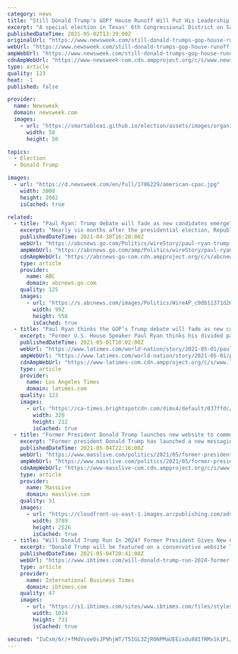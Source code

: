 ```yaml
---
category: news
title: "Still Donald Trump's GOP? House Runoff Will Put His Leadership to the Test"
excerpt: "A special election in Texas' 6th Congressional District on Saturday saw a crowded field, including 11 Republicans, in the running to succeed Republican Rep. Ron Wright."
publishedDateTime: 2021-05-02T13:39:00Z
originalUrl: "https://www.newsweek.com/still-donald-trumps-gop-house-runoff-will-put-his-leadership-test-1588127"
webUrl: "https://www.newsweek.com/still-donald-trumps-gop-house-runoff-will-put-his-leadership-test-1588127"
ampWebUrl: "https://www.newsweek.com/still-donald-trumps-gop-house-runoff-will-put-his-leadership-test-1588127?amp=1"
cdnAmpWebUrl: "https://www-newsweek-com.cdn.ampproject.org/c/s/www.newsweek.com/still-donald-trumps-gop-house-runoff-will-put-his-leadership-test-1588127?amp=1"
type: article
quality: 123
heat: -1
published: false

provider:
  name: Newsweek
  domain: newsweek.com
  images:
    - url: "https://smartableai.github.io/election/assets/images/organizations/newsweek.com-50x50.jpg"
      width: 50
      height: 50

topics:
  - Election
  - Donald Trump

images:
  - url: "https://d.newsweek.com/en/full/1786229/american-cpac.jpg"
    width: 3000
    height: 2082
    isCached: true

related:
  - title: "Paul Ryan: Trump debate will fade as new candidates emerge"
    excerpt: "Nearly six months after the presidential election, Republicans remain divided over former President Donald Trump"
    publishedDateTime: 2021-04-30T16:28:00Z
    webUrl: "https://abcnews.go.com/Politics/wireStory/paul-ryan-trump-debate-fade-candidates-emerge-77422027"
    ampWebUrl: "https://abcnews.go.com/amp/Politics/wireStory/paul-ryan-trump-debate-fade-candidates-emerge-77422027"
    cdnAmpWebUrl: "https://abcnews-go-com.cdn.ampproject.org/c/s/abcnews.go.com/amp/Politics/wireStory/paul-ryan-trump-debate-fade-candidates-emerge-77422027"
    type: article
    provider:
      name: ABC
      domain: abcnews.go.com
    quality: 125
    images:
      - url: "https://s.abcnews.com/images/Politics/WireAP_c9db11371d264d36a3059ee975d86cbf_16x9_992.jpg"
        width: 992
        height: 558
        isCached: true
  - title: "Paul Ryan thinks the GOP’s Trump debate will fade as new candidates emerge"
    excerpt: "Former U.S. House Speaker Paul Ryan thinks his divided party — and history — will move on. The either-or debate over fealty to Trump “is going to fade,” the 2012 Republican vice presidential candidate said in an interview with the Associated Press."
    publishedDateTime: 2021-05-01T10:02:00Z
    webUrl: "https://www.latimes.com/world-nation/story/2021-05-01/paul-ryan-trump-debate-will-fade-as-new-candidates-emerge"
    ampWebUrl: "https://www.latimes.com/world-nation/story/2021-05-01/paul-ryan-trump-debate-will-fade-as-new-candidates-emerge?_amp=true"
    cdnAmpWebUrl: "https://www-latimes-com.cdn.ampproject.org/c/s/www.latimes.com/world-nation/story/2021-05-01/paul-ryan-trump-debate-will-fade-as-new-candidates-emerge?_amp=true"
    type: article
    provider:
      name: Los Angeles Times
      domain: latimes.com
    quality: 123
    images:
      - url: "https://ca-times.brightspotcdn.com/dims4/default/037ffdc/2147483647/strip/true/crop/5740x3803+0+12/resize/320x212!/quality/90/?url=https%3A%2F%2Fcalifornia-times-brightspot.s3.amazonaws.com%2Fa4%2F3a%2F955eaef93aefa31d0f274893ed0f%2Fda771a8154d84379915676ed1a9afa30"
        width: 320
        height: 212
        isCached: true
  - title: "Former President Donald Trump launches new website to communicate with supporters on the eve of Oversight Board ruling"
    excerpt: "Former president Donald Trump has launched a new messaging platform as a way to communicate with followers the day before an independent oversight board is set to review Facebook’s decision to ban the Republican from the platform."
    publishedDateTime: 2021-05-04T22:16:00Z
    webUrl: "https://www.masslive.com/politics/2021/05/former-president-donald-trump-launches-new-website-to-communicate-with-supporters-on-the-eve-of-oversight-board-ruling.html"
    ampWebUrl: "https://www.masslive.com/politics/2021/05/former-president-donald-trump-launches-new-website-to-communicate-with-supporters-on-the-eve-of-oversight-board-ruling.html?outputType=amp"
    cdnAmpWebUrl: "https://www-masslive-com.cdn.ampproject.org/c/s/www.masslive.com/politics/2021/05/former-president-donald-trump-launches-new-website-to-communicate-with-supporters-on-the-eve-of-oversight-board-ruling.html?outputType=amp"
    type: article
    provider:
      name: MassLive
      domain: masslive.com
    quality: 51
    images:
      - url: "https://cloudfront-us-east-1.images.arcpublishing.com/advancelocal/HR3FW4ACXZFGHKLRJBLKDLTPK4.jpg"
        width: 3789
        height: 2526
        isCached: true
  - title: "Will Donald Trump Run In 2024? Former President Gives New Comments About Political Fate"
    excerpt: "Donald Trump will be featured on a conservative website Tuesday night where he'll give insight on his 2024 running decision."
    publishedDateTime: 2021-05-04T20:41:00Z
    webUrl: "https://www.ibtimes.com/will-donald-trump-run-2024-former-president-gives-new-comments-about-political-fate-3192990"
    type: article
    provider:
      name: International Business Times
      domain: ibtimes.com
    quality: 47
    images:
      - url: "https://s1.ibtimes.com/sites/www.ibtimes.com/files/styles/full/public/2021/03/25/us-president-donald-trump-during-a-february-16.jpg"
        width: 1024
        height: 731
        isCached: true

secured: "IuCxm/6r/+fMdVvoeOsJP9hjWT/T5IGL3ZjR0NPMaUEEixdu88IfRMx1k1Pi/VC6DX8meY6rv/poYiRkxSYi1xsncaVwSyHKaXcoPY5DV5eTDBzxwCxYlyxb/+fiITETezuaaqIrE2+/KIaN17XoclPDwZYfCtUYNHyPU1uBDIEnyV6btCBQ0smZQxos3auYOb7rBfgCClZjmmb1nBHZoDEq3vZL60mosOnoukJ+uerzsepxVOwm3FuDC5+cAkJHzbI8yM//S1CoMfv9+yvtOswXnePB7T/vynxvvlAB8DUSof9rUrH3pw6ljzJ8ojeUNiygrvRfm18NStSoJjTZnuwA5mzsse3z0eO/JEY7iFI=;EGO0uE4l0KR22Df5fAzsWQ=="
---
```


